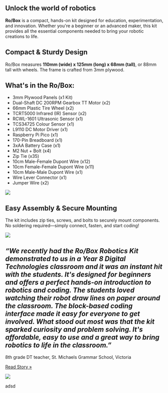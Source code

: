 ## Unlock the world of robotics

**Ro/Box** is a compact, hands-on kit designed for education, experimentation, and innovation. Whether you're a beginner or an advanced maker, this kit provides all the essential components needed to bring your robotic creations to life.

## Compact & Sturdy Design

Ro/Box measures **110mm (wide) x 125mm (long) x 68mm (tall)**, or 88mm tall with wheels. The frame is crafted from 3mm plywood.

## What's in the Ro/Box:

- 3mm Plywood Panels (x1 Kit)
- Dual-Shaft DC 200RPM Gearbox TT Motor (x2)
- 66mm Plastic Tire Wheel (x2)
- TCRT5000 Infrared (IR) Sensor (x2)
- RCWL-1601 Ultrasonic Sensor (x1)
- TCS34725 Colour Sensor (x1)
- L9110 DC Motor Driver (x1)
- Raspberry Pi Pico (x1)
- 170-Pin Breadboard (x1)
- 3xAA Battery Case (x1)
- M2 Nut + Bolt (x4)
- Zip Tie (x35)
- 10cm Male-Female Dupont Wire (x12)
- 10cm Female-Female Dupont Wire (x11)
- 10cm Male-Male Dupont Wire (x1)
- Wire Lever Connector (x1)
- Jumper Wire (x2)

<img src="@images/product/components.jpg">

## Easy Assembly & Secure Mounting

The kit includes zip ties, screws, and bolts to securely mount components. No soldering required—simply connect, fasten, and start coding!

<img src="@images/product/assembly.jpg">

## *“We recently had the Ro/Box Robotics Kit demonstrated to us in a Year 8 Digital Technologies classroom and it was an instant hit with the students. It's designed for beginners and offers a perfect hands-on introduction to robotics and coding. The students loved watching their robot draw lines on paper around the classroom. The block-based coding interface made it easy for everyone to get involved. What stood out most was that the kit sparked curiosity and problem solving. It's affordable, easy to use and a great way to bring robotics to life in the classroom.”*

8th grade DT teacher, St. Michaels Grammar School, Victoria

[Read Story »](https://www.stmichaels.vic.edu.au/community/news/tech-for-everyone-yuma-soeriantos-story-of-purpose-accessibility-and-entrepreneurial-drive/)

<img src="@images/product/testimonial.jpg">

adsd